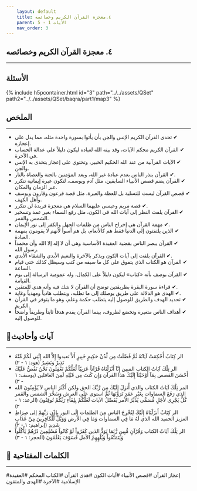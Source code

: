 ```yaml
---
    layout: default
    title: ٤.معجزة القرآن الكريم وخصائصه
    parent: الأيات 1 - 5
    nav_order: 3
---
```

## ٤. معجزة القرآن الكريم وخصائصه
***
## الأسئلة 
{% include h5pcontainer.html id="3" path="../../assets/QSet" path2="../../assets/QSet/baqra/part1/map3" %}
## الملخص
***
- ‏✔ تحدى القرآن الكريم الإنس والجن بأن يأتوا بسورة واحدة مثله، مما يدل على إعجازه. 
- ‏✔ القرآن الكريم محكم الآيات، وقد بينه الله لعباده ليكون دليلاً على عدالة الحساب في الآخرة. 
- ‏✔ الآيات القرآنية من عند الله الحكيم الخبير، وتحتوي على إعجاز يتحدى به الإنس والجن. 
- ‏✔ القرآن ينذر الناس بعدم عبادة غير الله، ويعد المؤمنين بالجنة والعصاة بالنار. 
- ‏✔ القرآن يضم قصص الأنبياء السابقين، مثل آدم ويوسف، لتكون عبرة إيمانية تتكرر عبر الزمان والمكان. 
- ‏✔ قصص القرآن ليست للتسلية بل للعظة والعبرة، مثل قصة فرعون وقارون ويوسف وأهل الكهف. 
- ‏✔ قصة مريم وعيسى عليهما السلام هي معجزة فريدة لن تتكرر. 
- ‏✔ القرآن يلفت النظر إلى آيات الله في الكون، مثل رفع السماء بغير عمد وتسخير الشمس والقمر. 
- ‏✔ مهمة القرآن هي إخراج الناس من ظلمات الجهل والكفر إلى نور الإيمان. 
- ‏✔ الذين يلتفتون إلى الدنيا فقط هم كالأنعام، بل هم أسوأ لأنهم لا يقومون بمهمة العبادة. 
- ‏✔ القرآن يبصر الناس بقضية العقيدة الأساسية وهي أن لا إله إلا الله وأن محمداً رسول الله. 
- ‏✔ القرآن يلفت إلى آيات الكون ويذكر بالآخرة والنعيم الأبدي والشقاء الأبدي. 
- ‏✔ القرآن هو الكتاب الذي يتفوق على كل ما سبقه من كتب وسيظل كذلك حتى قيام الساعة. 
- ‏✔ القرآن يوصف بأنه «كتاب» ليكون دليلاً على الكمال، وله عمومية الرسالة إلى يوم القيامة. 
- ‏✔ قراءة سورة البقرة بطريقتين توضح أن القرآن لا شك فيه وأنه هدى للمتقين. 
- ‏✔ الهدى هو الدلالة على طريق يوصلك إلى ما تطلبه، ويتطلب هادياً ومهدياً وغاية. 
- ‏✔ تحديد الهدف والطريق للوصول إليه يتطلب حكمة وعلم، وهو ما يتوفر في القرآن الكريم. 
- ‏✔ أهداف الناس متغيرة وتخضع لظروف، بينما القرآن يقدم هدفاً ثابتاً وطريقاً واضحاً للوصول إليه. 

## 📜آيات وأحاديث
***
- ‏الر كِتَابٌ أُحْكِمَتْ آيَاتُهُ ثُمَّ فُصِّلَتْ مِن لَّدُنْ حَكِيمٍ خَبِيرٍ أَلاَّ تعبدوا إِلاَّ الله إِنَّنِي لَكُمْ مِّنْهُ نَذِيرٌ وَبَشِيرٌ (هود: ١ - ٢)
- ‏الر تِلْكَ آيَاتُ الكتاب المبين إِنَّآ أَنْزَلْنَاهُ قُرْآناً عَرَبِيّاً لَّعَلَّكُمْ تَعْقِلُونَ نَحْنُ نَقُصُّ عَلَيْكَ أَحْسَنَ القصص بِمَآ أَوْحَيْنَآ إِلَيْكَ هذا القرآن وَإِن كُنتَ مِن قَبْلِهِ لَمِنَ الغافلين (يوسف: ١ - ٣)
- ‏المر تِلْكَ آيَاتُ الكتاب والذي أُنزِلَ إِلَيْكَ مِن رَّبِّكَ الحق ولكن أَكْثَرَ الناس لاَ يُؤْمِنُونَ الله الذي رَفَعَ السماوات بِغَيْرِ عَمَدٍ تَرَوْنَهَا ثُمَّ استوى عَلَى العرش وَسَخَّرَ الشمس والقمر كُلٌّ يَجْرِي لأَجَلٍ مُّسَمًّى يُدَبِّرُ الأمر يُفَصِّلُ الآيات لَعَلَّكُمْ بِلِقَآءِ رَبِّكُمْ تُوقِنُونَ (الرعد: ١ - ٢)
- ‏الر كِتَابٌ أَنزَلْنَاهُ إِلَيْكَ لِتُخْرِجَ الناس مِنَ الظلمات إِلَى النور بِإِذْنِ رَبِّهِمْ إلى صِرَاطِ العزيز الحميد الله الذي لَهُ مَا فِي السماوات وَمَا فِي الأرض وَوَيْلٌ لِّلْكَافِرِينَ مِنْ عَذَابٍ شَدِيدٍ (إبراهيم: ١ - ٢)
- ‏الر تِلْكَ آيَاتُ الكتاب وَقُرْآنٍ مُّبِينٍ رُّبَمَا يَوَدُّ الذين كَفَرُواْ لَوْ كَانُواْ مُسْلِمِينَ ذَرْهُمْ يَأْكُلُواْ وَيَتَمَتَّعُواْ وَيُلْهِهِمُ الأمل فَسَوْفَ يَعْلَمُونَ (الحجر: ١ - ٣)

## 🔑 الكلمات المفتاحية
***
#إعجاز القرآن #قصص الأنبياء #آيات الكون #هدى القرآن #الكتاب المحكم #العقيدة الإسلامية #الآخرة #الهدى والمتقون
